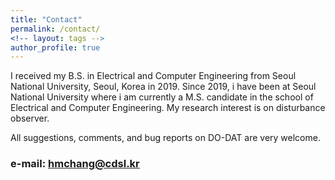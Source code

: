 ```yaml
---
title: "Contact"
permalink: /contact/
<!-- layout: tags -->
author_profile: true
---
```

<!--
<figure>
  <img src="/assets/images/me.jpg" width="40%" height="40%">
</figure>
-->
I received my B.S. in Electrical and Computer Engineering from Seoul National University, Seoul, Korea in 2019. Since 2019, i have been at Seoul National University where i am currently a M.S. candidate in the school of Electrical and Computer Engineering. My research interest is on disturbance observer.

All suggestions, comments, and bug reports on DO-DAT are very welcome.
### e-mail: hmchang@cdsl.kr
